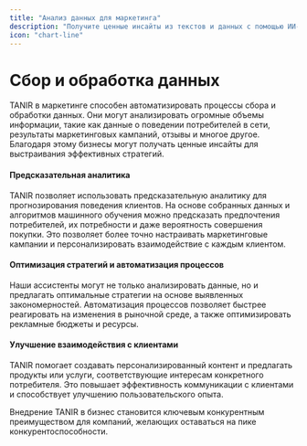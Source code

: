 ```yaml
---
title: "Анализ данных для маркетинга"
description: "Получите ценные инсайты из текстов и данных с помощью ИИ-анализа. Максимизируйте свою маркетинговую стратегию!"
icon: "chart-line"
---
```


# Сбор и обработка данных

TANIR в маркетинге способен автоматизировать процессы сбора и обработки данных. Они могут анализировать огромные объемы информации, такие как данные о поведении потребителей в сети, результаты маркетинговых кампаний, отзывы и многое другое. Благодаря этому бизнесы могут получать ценные инсайты для выстраивания эффективных стратегий.

#### Предсказательная аналитика

TANIR позволяет использовать предсказательную аналитику для прогнозирования поведения клиентов. На основе собранных данных и алгоритмов машинного обучения можно предсказать предпочтения потребителей, их потребности и даже вероятность совершения покупки. Это позволяет более точно настраивать маркетинговые кампании и персонализировать взаимодействие с каждым клиентом.

#### Оптимизация стратегий и автоматизация процессов

Наши ассистенты могут не только анализировать данные, но и предлагать оптимальные стратегии на основе выявленных закономерностей. Автоматизация процессов позволяет быстрее реагировать на изменения в рыночной среде, а также оптимизировать рекламные бюджеты и ресурсы.

#### Улучшение взаимодействия с клиентами

TANIR помогает создавать персонализированный контент и предлагать продукты или услуги, соответствующие интересам конкретного потребителя. Это повышает эффективность коммуникации с клиентами и способствует улучшению пользовательского опыта.

Внедрение TANIR в бизнес становится ключевым конкурентным преимуществом для компаний, желающих оставаться на пике конкурентоспособности.
